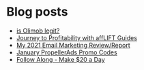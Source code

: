 # Blog posts
<!-- BLOG-POST-LIST:START -->
- [is Olimob legit?](https://afflift.com/f/threads/is-olimob-legit.10280/)
- [Journey to Profitability with affLIFT Guides](https://afflift.com/f/threads/journey-to-profitability-with-afflift-guides.10148/)
- [My 2021 Email Marketing Review/Report](https://afflift.com/f/threads/my-2021-email-marketing-review-report.8096/)
- [January PropellerAds Promo Codes](https://afflift.com/f/threads/january-propellerads-promo-codes.10169/)
- [Follow Along - Make $20 a Day](https://afflift.com/f/threads/follow-along-make-20-a-day.10149/)
<!-- BLOG-POST-LIST:END -->
